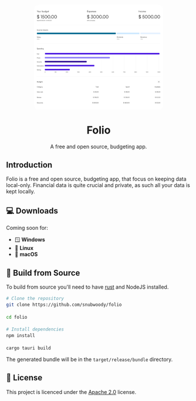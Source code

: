 
<div align="center">
    <img style="width:70%; border-radius: 12px;" align="center" src="assets/Analytics.svg"/>
</div>
<div align="center">
    <h1>Folio</h1>
    <p>
        A free and open source, budgeting app.
    </p>
</div>

## Introduction
Folio is a free and open source, budgeting app, that focus on keeping data local-only. Financial data is quite crucial and private, as such all your data is kept locally.

## 💻 Downloads

Coming soon for:

- 🪟 **Windows**
- 🐧 **Linux**
- 🍎 **macOS**

## 🧰 Build from Source
To build from source you'll need to have [rust](https://rust-lang.org/) and NodeJS installed.
```bash
# Clone the repository
git clone https://github.com/snubwoody/folio

cd folio

# Install dependencies
npm install

cargo tauri build
```

The generated bundle will be in the `target/release/bundle` directory.

## 📃 License
This project is licenced under the [Apache 2.0](https://www.apache.org/licenses/LICENSE-2.0) license.
